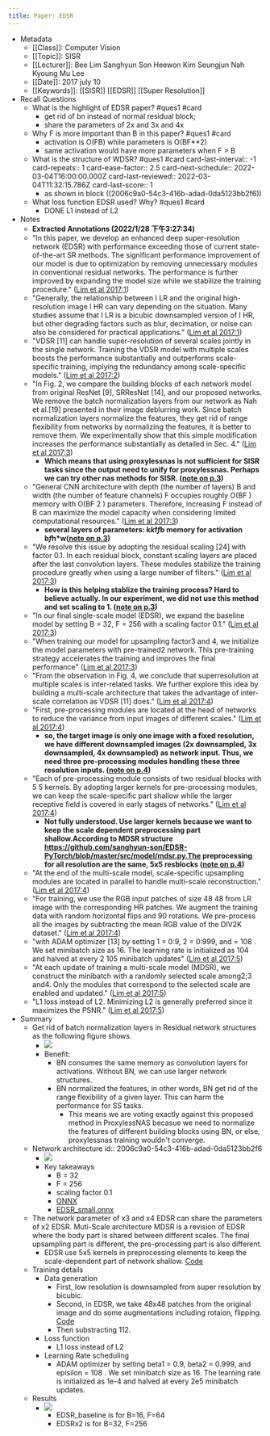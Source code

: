 ```yaml
---
title: Paper: EDSR
---
```

- Metadata
	- [[Class]]: Computer Vision
	- [[Topic]]: SISR
	- [[Lecturer]]: Bee Lim Sanghyun Son Heewon Kim Seungjun Nah Kyoung Mu Lee
	- [[Date]]: 2017 july 10
	- [[Keywords]]: [[SISR]] [[EDSR]] [[Super Resolution]]
- Recall Questions
	- What is the highlight of EDSR paper? #ques1 #card
		- get rid of bn instead of normal residual block;
		- share the parameters of 2x and 3x and 4x
	- Why F is more important than B in this paper?  #ques1 #card
		- activation is O(FB) while parameters is O(BF**2)
		- same activation would have more parameters when F > B
	- What is the structure of WDSR?  #ques1 #card
	  card-last-interval:: -1
	  card-repeats:: 1
	  card-ease-factor:: 2.5
	  card-next-schedule:: 2022-03-04T16:00:00.000Z
	  card-last-reviewed:: 2022-03-04T11:32:15.786Z
	  card-last-score:: 1
		- as shown in block ((2006c9a0-54c3-416b-adad-0da5123bb2f6))
	- What loss function EDSR used? Why?  #ques1 #card
		- DONE L1 instead of L2
- Notes
	- **Extracted Annotations (2022/1/28 下午3:27:34)**
	- "In this paper, we develop an enhanced deep super-resolution network (EDSR) with performance exceeding those of current state-of-the-art SR methods. The significant performance improvement of our model is due to optimization by removing unnecessary modules in conventional residual networks. The performance is further improved by expanding the model size while we stabilize the training procedure." ([Lim et al 2017:1](zotero://open-pdf/library/items/LC2N7Q28?page=1))
	- "Generally, the relationship between I LR and the original high-resolution image I HR can vary depending on the situation. Many studies assume that I LR is a bicubic downsampled version of I HR, but other degrading factors such as blur, decimation, or noise can also be considered for practical applications." ([Lim et al 2017:1](zotero://open-pdf/library/items/LC2N7Q28?page=1))
	- "VDSR [11] can handle super-resolution of several scales jointly in the single network. Training the VDSR model with multiple scales boosts the performance substantially and outperforms scale-specific training, implying the redundancy among scale-specific models." ([Lim et al 2017:2](zotero://open-pdf/library/items/LC2N7Q28?page=2))
	- "In Fig. 2, we compare the building blocks of each network model from original ResNet [9], SRResNet [14], and our proposed networks. We remove the batch normalization layers from our network as Nah et al.[19] presented in their image deblurring work. Since batch normalization layers normalize the features, they get rid of range flexibility from networks by normalizing the features, it is better to remove them. We experimentally show that this simple modification increases the performance substantially as detailed in Sec. 4." ([Lim et al 2017:3](zotero://open-pdf/library/items/LC2N7Q28?page=3))
		- __Which means that using proxylessnas is not sufficient for SISR tasks since the output need to unify for proxylessnas. Perhaps we can try other nas methods for SISR. ([note on p.3](zotero://open-pdf/library/items/LC2N7Q28?page=3))__
	- "General CNN architecture with depth (the number of layers) B and width (the number of feature channels) F occupies roughly O(BF ) memory with O(BF 2 ) parameters. Therefore, increasing F instead of B can maximize the model capacity when considering limited computational resources." ([Lim et al 2017:3](zotero://open-pdf/library/items/LC2N7Q28?page=3))
		- __several layers of parameters: k*k*f*f*b memory for activation b*f*h*w([note on p.3](zotero://open-pdf/library/items/LC2N7Q28?page=3))__
	- "We resolve this issue by adopting the residual scaling [24] with factor 0.1. In each residual block, constant scaling layers are placed after the last convolution layers. These modules stabilize the training procedure greatly when using a large number of filters." ([Lim et al 2017:3](zotero://open-pdf/library/items/LC2N7Q28?page=3))
		- __How is this helping stablize the training process? Hard to believe actually. In our experiment, we did not use this method and set scaling to 1. ([note on p.3](zotero://open-pdf/library/items/LC2N7Q28?page=3))__
	- "In our final single-scale model (EDSR), we expand the baseline model by setting B = 32, F = 256 with a scaling factor 0.1." ([Lim et al 2017:3](zotero://open-pdf/library/items/LC2N7Q28?page=3))
	- "When training our model for upsampling factor3 and 4, we initialize the model parameters with pre-trained2 network. This pre-training strategy accelerates the training and improves the final performance" ([Lim et al 2017:3](zotero://open-pdf/library/items/LC2N7Q28?page=3))
	- "From the observation in Fig. 4, we conclude that superresolution at multiple scales is inter-related tasks. We further explore this idea by building a multi-scale architecture that takes the advantage of inter-scale correlation as VDSR [11] does." ([Lim et al 2017:4](zotero://open-pdf/library/items/LC2N7Q28?page=4))
	- "First, pre-processing modules are located at the head of networks to reduce the variance from input images of different scales." ([Lim et al 2017:4](zotero://open-pdf/library/items/LC2N7Q28?page=4))
		- __so, the target image is only one image with a fixed resolution, we have different downsampled images (2x downsampled, 3x downsampled, 4x downsampled) as network input. Thus, we need three pre-processing modules handling these three resolution inputs. ([note on p.4](zotero://open-pdf/library/items/LC2N7Q28?page=4))__
	- "Each of pre-processing module consists of two residual blocks with 5 5 kernels. By adopting larger kernels for pre-processing modules, we can keep the scale-specific part shallow while the larger receptive field is covered in early stages of networks." ([Lim et al 2017:4](zotero://open-pdf/library/items/LC2N7Q28?page=4))
		- __Not fully understood. Use larger kernels because we want to keep the scale dependent preprocessing part shallow.According to MDSR structure https://github.com/sanghyun-son/EDSR-PyTorch/blob/master/src/model/mdsr.py.The preprocessing for all resolution are the same, 5x5 resblocks ([note on p.4](zotero://open-pdf/library/items/LC2N7Q28?page=4))__
	- "At the end of the multi-scale model, scale-specific upsampling modules are located in parallel to handle multi-scale reconstruction." ([Lim et al 2017:4](zotero://open-pdf/library/items/LC2N7Q28?page=4))
	- "For training, we use the RGB input patches of size 48 48 from LR image with the corresponding HR patches. We augment the training data with random horizontal flips and 90 rotations. We pre-process all the images by subtracting the mean RGB value of the DIV2K dataset." ([Lim et al 2017:4](zotero://open-pdf/library/items/LC2N7Q28?page=4))
	- "with ADAM optimizer [13] by setting 1 = 0:9, 2 = 0:999, and = 108 . We set minibatch size as 16. The learning rate is initialized as 104 and halved at every 2 105 minibatch updates" ([Lim et al 2017:5](zotero://open-pdf/library/items/LC2N7Q28?page=5))
	- "At each update of training a multi-scale model (MDSR), we construct the minibatch with a randomly selected scale among2;3 and4. Only the modules that correspond to the selected scale are enabled and updated." ([Lim et al 2017:5](zotero://open-pdf/library/items/LC2N7Q28?page=5))
	- "L1 loss instead of L2. Minimizing L2 is generally preferred since it maximizes the PSNR." ([Lim et al 2017:5](zotero://open-pdf/library/items/LC2N7Q28?page=5))
- Summary
	- Get rid of batch normalization layers in Residual network structures as the following figure shows.
		- ![](../assets/oCLXcFBTza.png)
		- Benefit:
			- BN consumes the same memory as convolution layers for activations. Without BN, we can use larger network structures.
			- BN normalized the features, in other words, BN get rid of the range flexibility of a given layer. This can harm the performance for SS tasks.
				- This means we are voting exactly against this proposed method in ProxylessNAS becasue we need to normalize the features of different building blocks using BN, or else, proxylessnas training wouldn't converge.
	- Network architecture
	  id:: 2006c9a0-54c3-416b-adad-0da5123bb2f6
		- ![](../assets/i67PgOiraX.png)
		- Key takeaways
			- B = 32
			- F = 256
			- scaling factor 0.1
			- [ONNX](https://drive.google.com/file/d/19hTeK36r6rPCb9Gk-8i3IjPC47gsB0cQ/view?usp=sharing)
			- [EDSR_small.onnx](https://drive.google.com/file/d/18U6iDU-Buve6dYG3McUFGG0suTVCvtvn/view?usp=sharing)
	- The network parameter of x3 and x4 EDSR can share the parameters of x2 EDSR. Muti-Scale architecture MDSR is a revision of EDSR where the body part is shared between different scales. The final upsampling part is different, the pre-processing part is also different.
		- EDSR use 5x5 kernels in preprocessing elements to keep the scale-dependent part of network shallow. [Code](https://github.com/sanghyun-son/EDSR-PyTorch/blob/master/src/model/mdsr.py.)
	- Training details
		- Data generation
			- First, low resolution is downsampled from super resolution by bicubic.
			- Second, in EDSR, we take 48x48 patches from the original image and do some augmentations including rotaion, flipping. [Code](https://github.com/sanghyun-son/EDSR-PyTorch/blob/9d3bb0ec620ea2ac1b5e5e7a32b0133fbba66fd2/src/data/srdata.py#L135)
			- Then substracting 112.
		- Loss function
			- L1 loss instead of L2
		- Learning Rate scheduling
			- ADAM optimizer by setting beta1 = 0.9, beta2 = 0.999, and episilon = 108 . We set minibatch size as 16. The learning rate is initialized as 1e-4 and halved at every 2e5 minibatch updates.
	- Results
		- ![](../assets/IYgwg7-LQf.png)
			- EDSR_baseline is for B=16, F=64
			- EDSRx2 is for B=32, F=256